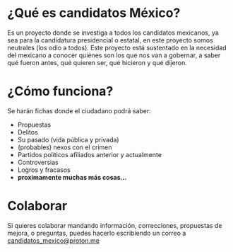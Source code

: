 # ¿Qué es candidatos México?
Es un proyecto donde se investiga a todos los candidatos mexicanos, ya sea para la candidatura presidencial o estatal, en este proyecto somos neutrales (los odio a todos).
Este proyecto está sustentado en la necesidad del mexicano a conocer quiénes son los que nos van a gobernar, a saber qué fueron antes, qué quieren ser, qué hicieron y qué dijeron.

# ¿Cómo funciona?
Se harán fichas donde el ciudadano podrá saber:

- Propuestas
- Delitos
- Su pasado (vida pública y privada)
- (probables) nexos con el crimen
- Partidos politicos afiliados anterior y actualmente
- Controversias
- Logros y fracasos
- **proximamente muchas más cosas...**

# Colaborar
Si quieres colaborar mandando información, correcciones, propuestas de mejora, o preguntas, puedes hacerlo escribiendo un correo a <a href="mailto:candidatos_mexico@proton.me">candidatos_mexico@proton.me</a>


